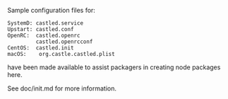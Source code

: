 Sample configuration files for:
```
SystemD: castled.service
Upstart: castled.conf
OpenRC:  castled.openrc
         castled.openrcconf
CentOS:  castled.init
macOS:    org.castle.castled.plist
```
have been made available to assist packagers in creating node packages here.

See doc/init.md for more information.
